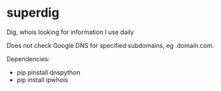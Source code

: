 # superdig
Dig, whois looking for information I use daily

Does not check Google DNS for specified subdomains, eg .domain.com.

Dependencies:
- pip pinstall dnspython
- pip install ipwhois
